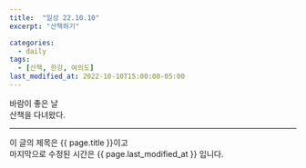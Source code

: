 ```yaml
---
title:  "일상 22.10.10"
excerpt: "산책하기"

categories:
  - daily
tags:
  - [산책, 한강, 여의도]
last_modified_at: 2022-10-10T15:00:00-05:00
---
```


바람이 좋은 날  
산책을 다녀왔다.  
  
- - - 
이 글의 제목은 {{ page.title }}이고  
마지막으로 수정된 시간은 {{ page.last_modified_at }} 입니다.

